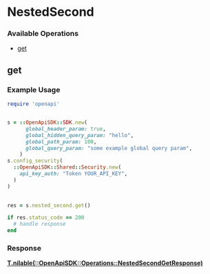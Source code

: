 # NestedSecond


### Available Operations

* [get](#get)

## get

### Example Usage

```ruby
require 'openapi'


s = ::OpenApiSDK::SDK.new(
      global_header_param: true,
      global_hidden_query_param: "hello",
      global_path_param: 100,
      global_query_param: "some example global query param",
    )
s.config_security(
  ::OpenApiSDK::Shared::Security.new(
    api_key_auth: "Token YOUR_API_KEY",
  )
)

    
res = s.nested_second.get()

if res.status_code == 200
  # handle response
end

```


### Response

**[T.nilable(::OpenApiSDK::Operations::NestedSecondGetResponse)](../../models/operations/nestedsecondgetresponse.md)**

